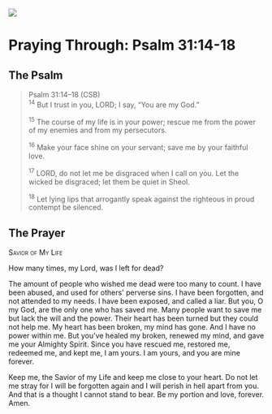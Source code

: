 <img class="intro-left" style="margin-top:10px" src="/images/art-paris-psalter.jpg">

# Praying Through: Psalm 31:14-18

<p style="clear:both;">

## The Psalm

>Psalm 31:14–18 (CSB)  
><sup>14</sup> But I trust in you, LORD; I say, “You are my God.” 
>
><sup>15</sup> The course of my life is in your power; rescue me from the power of my enemies and from my persecutors. 
>
><sup>16</sup> Make your face shine on your servant; save me by your faithful love. 
>
><sup>17</sup> LORD, do not let me be disgraced when I call on you. Let the wicked be disgraced; let them be quiet in Sheol. 
>
><sup>18</sup> Let lying lips that arrogantly speak against the righteous in proud contempt be silenced.

## The Prayer

<div style="font-variant: small-caps;">Savior of My Life</div>


How many times,
  my Lord,
  was I left for dead?

The amount of people who wished me dead
  were too many to count.
I have been abused,
  and used for others' perverse sins.
  I have been forgotten,
  and not attended to my needs.
  I have been exposed,
  and called a liar.
But you, O my God,
  are the only one who has saved me.
  Many people want to save me
  but lack the will and the power.
  Their heart has been turned
  but they could not help me.
My heart has been broken,
  my mind has gone.
  And I have no power within me.
But you've healed my broken,
  renewed my mind,
  and gave me your Almighty Spirit.
Since you have rescued me,
  restored me,
  redeemed me,
  and kept me,
  I am yours.
I am yours,
  and you are mine forever.

Keep me,
  the Savior of my Life
  and keep me close to your heart.
  Do not let me stray
  for I will be forgotten again
  and I will perish in hell
  apart from you.
  And that is a thought I cannot stand to bear.
Be my portion and love,
  forever.
Amen.
